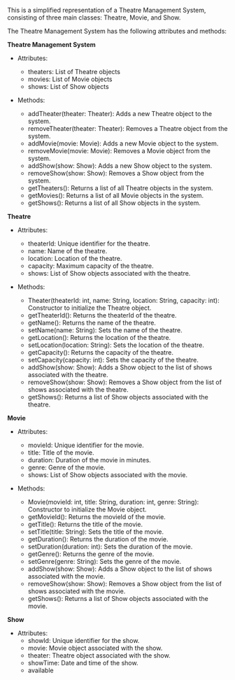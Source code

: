This is a simplified representation of a Theatre Management System, consisting of three main classes: Theatre, Movie, and Show.

The Theatre Management System has the following attributes and methods:

**Theatre Management System**
- Attributes:
    - theaters: List of Theatre objects
    - movies: List of Movie objects
    - shows: List of Show objects

- Methods:
    - addTheater(theater: Theater): Adds a new Theatre object to the system.
    - removeTheater(theater: Theater): Removes a Theatre object from the system.
    - addMovie(movie: Movie): Adds a new Movie object to the system.
    - removeMovie(movie: Movie): Removes a Movie object from the system.
    - addShow(show: Show): Adds a new Show object to the system.
    - removeShow(show: Show): Removes a Show object from the system.
    - getTheaters(): Returns a list of all Theatre objects in the system.
    - getMovies(): Returns a list of all Movie objects in the system.
    - getShows(): Returns a list of all Show objects in the system.

**Theatre**
- Attributes:
    - theaterId: Unique identifier for the theatre.
    - name: Name of the theatre.
    - location: Location of the theatre.
    - capacity: Maximum capacity of the theatre.
    - shows: List of Show objects associated with the theatre.

- Methods:
    - Theater(theaterId: int, name: String, location: String, capacity: int): Constructor to initialize the Theatre object.
    - getTheaterId(): Returns the theaterId of the theatre.
    - getName(): Returns the name of the theatre.
    - setName(name: String): Sets the name of the theatre.
    - getLocation(): Returns the location of the theatre.
    - setLocation(location: String): Sets the location of the theatre.
    - getCapacity(): Returns the capacity of the theatre.
    - setCapacity(capacity: int): Sets the capacity of the theatre.
    - addShow(show: Show): Adds a Show object to the list of shows associated with the theatre.
    - removeShow(show: Show): Removes a Show object from the list of shows associated with the theatre.
    - getShows(): Returns a list of Show objects associated with the theatre.

**Movie**
- Attributes:
    - movieId: Unique identifier for the movie.
    - title: Title of the movie.
    - duration: Duration of the movie in minutes.
    - genre: Genre of the movie.
    - shows: List of Show objects associated with the movie.

- Methods:
    - Movie(movieId: int, title: String, duration: int, genre: String): Constructor to initialize the Movie object.
    - getMovieId(): Returns the movieId of the movie.
    - getTitle(): Returns the title of the movie.
    - setTitle(title: String): Sets the title of the movie.
    - getDuration(): Returns the duration of the movie.
    - setDuration(duration: int): Sets the duration of the movie.
    - getGenre(): Returns the genre of the movie.
    - setGenre(genre: String): Sets the genre of the movie.
    - addShow(show: Show): Adds a Show object to the list of shows associated with the movie.
    - removeShow(show: Show): Removes a Show object from the list of shows associated with the movie.
    - getShows(): Returns a list of Show objects associated with the movie.

**Show**
- Attributes:
    - showId: Unique identifier for the show.
    - movie: Movie object associated with the show.
    - theater: Theatre object associated with the show.
    - showTime: Date and time of the show.
    - available